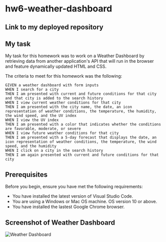 # hw6-weather-dashboard

## Link to my deployed repository



## My task

My task for this homework was to work on a Weather Dashboard by retrieving data from another application's API that will run in the browser and feature dynamically updated HTML and CSS.

The criteria to meet for this homework was the following:
```
GIVEN a weather dashboard with form inputs
WHEN I search for a city
THEN I am presented with current and future conditions for that city and that city is added to the search history
WHEN I view current weather conditions for that city
THEN I am presented with the city name, the date, an icon representation of weather conditions, the temperature, the humidity, the wind speed, and the UV index
WHEN I view the UV index
THEN I am presented with a color that indicates whether the conditions are favorable, moderate, or severe
WHEN I view future weather conditions for that city
THEN I am presented with a 5-day forecast that displays the date, an icon representation of weather conditions, the temperature, the wind speed, and the humidity
WHEN I click on a city in the search history
THEN I am again presented with current and future conditions for that city
```

## Prerequisites
Before you begin, ensure you have met the following requirements:
* You have installed the latest version of Visual Studio Code. 
* You are using a Windows or Mac OS machine. OS version 10 or above.
* You have installed the lastest Google Chrome browser.

## Screenshot of Weather Dashboard
![Weather Dashboard](./assets/images/jpg)
